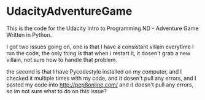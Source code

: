 # UdacityAdventureGame
This is the code for the Udacity Intro to Programming ND - Adventure Game Written in Python.

I got two issues going on, one is that I have a consistant villain everytime I run the code, the only thing is that when i restart it, it dosen't grab a new villain, 
not sure how to handle that problem.

the second is that I have Pycodestyle installed on my computer, and I checked it multiple times with my code, and it dosen't pull any errors, and I pasted my code into 
http://pep8online.com/ and it doesn't pull any errors, so im not sure what to do on this issue? 
